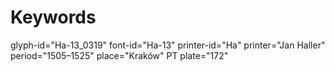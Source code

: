 # Keywords
glyph-id="Ha-13_0319"
font-id="Ha-13"
printer-id="Ha"
printer="Jan Haller"
period="1505–1525"
place="Kraków"
PT plate="172"
